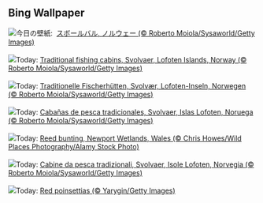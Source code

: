 ## Bing Wallpaper
![](https://www.bing.com/th?id=OHR.LofotenRorbu_JA-JP0645776855_UHD.jpg&w=1000)今日の壁紙: &nbsp;[スボールバル, ノルウェー (© Roberto Moiola/Sysaworld/Getty Images)](https://www.bing.com/th?id=OHR.LofotenRorbu_JA-JP0645776855_UHD.jpg)
<br><br/>
![](https://www.bing.com/th?id=OHR.LofotenRorbu_FR-FR0517651581_UHD.jpg&w=1000)Today: [Traditional fishing cabins, Svolvaer, Lofoten Islands, Norway (© Roberto Moiola/Sysaworld/Getty Images)](https://www.bing.com/th?id=OHR.LofotenRorbu_FR-FR0517651581_UHD.jpg)
<br><br/>
![](https://www.bing.com/th?id=OHR.LofotenRorbu_DE-DE8900976536_UHD.jpg&w=1000)Today: [Traditionelle Fischerhütten, Svolvær, Lofoten-Inseln, Norwegen (© Roberto Moiola/Sysaworld/Getty Images)](https://www.bing.com/th?id=OHR.LofotenRorbu_DE-DE8900976536_UHD.jpg)
<br><br/>
![](https://www.bing.com/th?id=OHR.LofotenRorbu_ES-ES5389345078_UHD.jpg&w=1000)Today: [Cabañas de pesca tradicionales, Svolvaer, Islas Lofoten, Noruega (© Roberto Moiola/Sysaworld/Getty Images)](https://www.bing.com/th?id=OHR.LofotenRorbu_ES-ES5389345078_UHD.jpg)
<br><br/>
![](https://www.bing.com/th?id=OHR.ReedBuntingWales_EN-GB4401223220_UHD.jpg&w=1000)Today: [Reed bunting, Newport Wetlands, Wales (© Chris Howes/Wild Places Photography/Alamy Stock Photo)](https://www.bing.com/th?id=OHR.ReedBuntingWales_EN-GB4401223220_UHD.jpg)
<br><br/>
![](https://www.bing.com/th?id=OHR.LofotenRorbu_IT-IT7817886766_UHD.jpg&w=1000)Today: [Cabine da pesca tradizionali, Svolvaer, Isole Lofoten, Norvegia (© Roberto Moiola/Sysaworld/Getty Images)](https://www.bing.com/th?id=OHR.LofotenRorbu_IT-IT7817886766_UHD.jpg)
<br><br/>
![](https://www.bing.com/th?id=OHR.Poinsettia_PT-BR0931559837_UHD.jpg&w=1000)Today: [Red poinsettias (© Yarygin/Getty Images)](https://www.bing.com/th?id=OHR.Poinsettia_PT-BR0931559837_UHD.jpg)
<br><br/>
